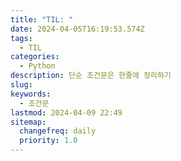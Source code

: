 ```yaml
---
title: "TIL: "
date: 2024-04-05T16:19:53.574Z
tags:
  - TIL
categories:
  - Python
description: 단순 조건문은 한줄에 정리하기
slug:
keywords:
  - 조건문
lastmod: 2024-04-09 22:49
sitemap:
  changefreq: daily
  priority: 1.0
---
```

